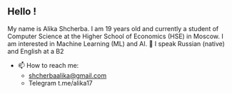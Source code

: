## Hello !
My name is Alika Shcherba. I am 19 years old and currently a student of Computer Science at the Higher School of Economics (HSE) in Moscow. I am interested in Machine Learning (ML) and AI. 🤖 I speak Russian (native) and English at a B2

- 📫 How to reach me:
  - shcherbaalika@gmail.com
  - Telegram t.me/alika17


<!-- :snake: :computer: 🤖
**alikashcherba/alikashcherba** is a ✨ _special_ ✨ repository because its `README.md` (this file) appears on your GitHub profile.

Here are some ideas to get you started:

- 🔭 I’m currently working on ...
- 🌱 I’m currently learning ...
- 👯 I’m looking to collaborate on ...
- 🤔 I’m looking for help with ...
- 💬 Ask me about ...
- 📫 How to reach me: ...
- 😄 Pronouns: ...
- ⚡ Fun fact: ...
-->
